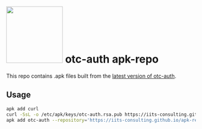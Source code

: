   # <img src='https://iits-consulting.de/wp-content/uploads/2021/08/iits-logo-2021-red-square-xl.png' width=150/> otc-auth apk-repo 
 This repo contains .apk files built from the [latest version of otc-auth](https://github.com/iits-consulting/otc-auth/releases).

 ## Usage 
 ```bash 
 apk add curl 
 curl -SsL -o /etc/apk/keys/otc-auth.rsa.pub https://iits-consulting.github.io/apk-repo otc-auth.rsa.pub 
 apk add otc-auth --repository='https://iits-consulting.github.io/apk-repo' ```
